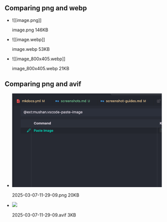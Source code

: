 ## Comparing png and webp

<div class="grid cards" markdown>

-  ![[image.png]]

    image.png 146KB

-  ![[image.webp]]
  
    image.webp 53KB
  
- ![[image_800x405.webp]]

    image_800x405.webp 21KB

</div>


## Comparing png and avif

<div class="grid cards" markdown>

-  ![](2025-03-07-11-29-09.png)

    2025-03-07-11-29-09.png 20KB

-  ![](2025-03-07-11-29-09.avif)

    2025-03-07-11-29-09.avif 3KB
</div>



